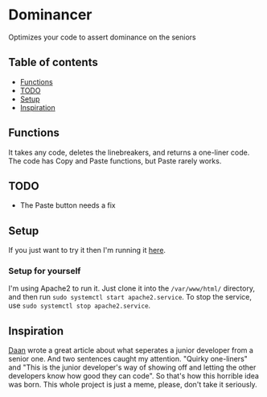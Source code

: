 # Dominancer
Optimizes your code to assert dominance on the seniors

## Table of contents
* [Functions](#functions)
* [TODO](#todo)
* [Setup](#setup)
* [Inspiration](#inspiration)


## Functions
It takes any code, deletes the linebreakers, and returns a one-liner code. The code has Copy and Paste functions, but Paste rarely works.

## TODO
* The Paste button needs a fix

## Setup
If you just want to try it then I'm running it <a href="http://notmyevilbotnet.ddns.net/dominancer">here</a>. 
### Setup for yourself
I'm using Apache2 to run it. Just clone it into the `/var/www/html/` directory, and then run `sudo systemctl start apache2.service`. To stop the service, use `sudo systemctl stop apache2.service`.

## Inspiration
<a href="https://medium.com/better-programming/the-differences-between-a-junior-mid-level-and-senior-developer-bb2cb2eb000d">Daan</a> wrote a great article about what seperates a junior developer from a senior one. And two sentences caught my attention. "Quirky one-liners" and "This is the junior developer's way of showing off and letting the other developers know how good they can code". So that's how this horrible idea was born. This whole project is just a meme, please, don't take it seriously.
